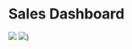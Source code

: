 # Sales Dashboard
![](https://github.com/priya606/PROJECTS/assets/72040405/5e835baa-805f-459b-9efc-0404dc0a11b8)
![](https://github.com/priya606/PROJECTS/assets/72040405/917c80b4-da9e-4bea-ab1d-df7d8061b4f5))
